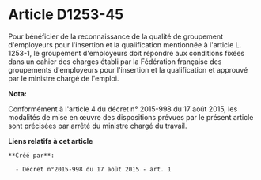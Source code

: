 # Article D1253-45

Pour bénéficier de la reconnaissance de la qualité de groupement d'employeurs pour l'insertion et la qualification mentionnée
à l'article L. 1253-1, le groupement d'employeurs doit répondre aux conditions fixées dans un cahier des charges établi par
la Fédération française des groupements d'employeurs pour l'insertion et la qualification et approuvé par le ministre chargé
de l'emploi.

**Nota:**

Conformément à l'article 4 du décret n° 2015-998 du 17 août 2015, les modalités de mise en œuvre des dispositions prévues par
le présent article sont précisées par arrêté du ministre chargé du travail.

**Liens relatifs à cet article**

	**Créé par**:

	  - Décret n°2015-998 du 17 août 2015 - art. 1
